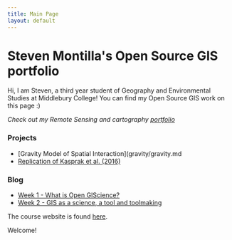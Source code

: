 ```yaml
---
title: Main Page
layout: default
---
```


# Steven Montilla's Open Source GIS portfolio
Hi, I am Steven, a third year student of Geography and Environmental Studies at Middlebury College!
You can find my Open Source GIS work on this page :)

_Check out my Remote Sensing and cartography [portfolio](https://wmontillamorantes.myportfolio.com/)_

### Projects
- [Gravity Model of Spatial Interaction](gravity/gravity.md
- [Replication of Kasprak et al. (2016)](rosgen/rosgen.md)

### Blog
- [Week 1 - What is Open GIScience?](blog/week1.md)
- [Week 2 -  GIS as a science, a tool and toolmaking](blog/week2.md)



The course website is found [here](https://gis4dev.github.io).

Welcome!
